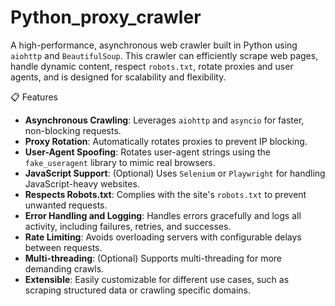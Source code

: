 # Python_proxy_crawler

A high-performance, asynchronous web crawler built in Python using `aiohttp` and `BeautifulSoup`. This crawler can efficiently scrape web pages, handle dynamic content, respect `robots.txt`, rotate proxies and user agents, and is designed for scalability and flexibility. 

📋 Features
- **Asynchronous Crawling**: Leverages `aiohttp` and `asyncio` for faster, non-blocking requests.
- **Proxy Rotation**: Automatically rotates proxies to prevent IP blocking.
- **User-Agent Spoofing**: Rotates user-agent strings using the `fake_useragent` library to mimic real browsers.
- **JavaScript Support**: (Optional) Uses `Selenium` or `Playwright` for handling JavaScript-heavy websites.
- **Respects Robots.txt**: Complies with the site's `robots.txt` to prevent unwanted requests.
- **Error Handling and Logging**: Handles errors gracefully and logs all activity, including failures, retries, and successes.
- **Rate Limiting**: Avoids overloading servers with configurable delays between requests.
- **Multi-threading**: (Optional) Supports multi-threading for more demanding crawls.
- **Extensible**: Easily customizable for different use cases, such as scraping structured data or crawling specific domains.
